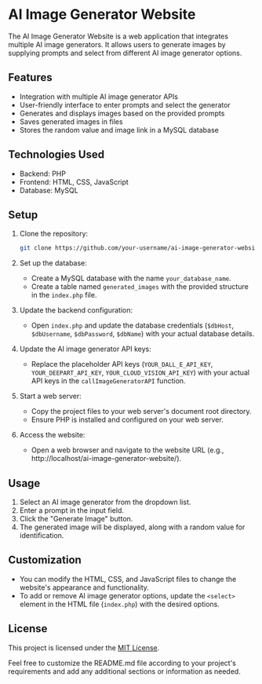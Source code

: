 # AI Image Generator Website

The AI Image Generator Website is a web application that integrates multiple AI image generators. It allows users to generate images by supplying prompts and select from different AI image generator options.

## Features

- Integration with multiple AI image generator APIs
- User-friendly interface to enter prompts and select the generator
- Generates and displays images based on the provided prompts
- Saves generated images in files
- Stores the random value and image link in a MySQL database

## Technologies Used

- Backend: PHP
- Frontend: HTML, CSS, JavaScript
- Database: MySQL

## Setup

1. Clone the repository:

   ```bash 
   git clone https://github.com/your-username/ai-image-generator-website.git
   ```

2. Set up the database:
   - Create a MySQL database with the name `your_database_name`.
   - Create a table named `generated_images` with the provided structure in the `index.php` file.

3. Update the backend configuration:
   - Open `index.php` and update the database credentials (`$dbHost`, `$dbUsername`, `$dbPassword`, `$dbName`) with your actual database details.

4. Update the AI image generator API keys:
   - Replace the placeholder API keys (`YOUR_DALL_E_API_KEY`, `YOUR_DEEPART_API_KEY`, `YOUR_CLOUD_VISION_API_KEY`) with your actual API keys in the `callImageGeneratorAPI` function.

5. Start a web server:
   - Copy the project files to your web server's document root directory.
   - Ensure PHP is installed and configured on your web server.

6. Access the website:
   - Open a web browser and navigate to the website URL (e.g., http://localhost/ai-image-generator-website/).

## Usage

1. Select an AI image generator from the dropdown list.
2. Enter a prompt in the input field.
3. Click the "Generate Image" button.
4. The generated image will be displayed, along with a random value for identification.

## Customization

- You can modify the HTML, CSS, and JavaScript files to change the website's appearance and functionality.
- To add or remove AI image generator options, update the `<select>` element in the HTML file (`index.php`) with the desired options.

## License

This project is licensed under the [MIT License](LICENSE).

Feel free to customize the README.md file according to your project's requirements and add any additional sections or information as needed.
